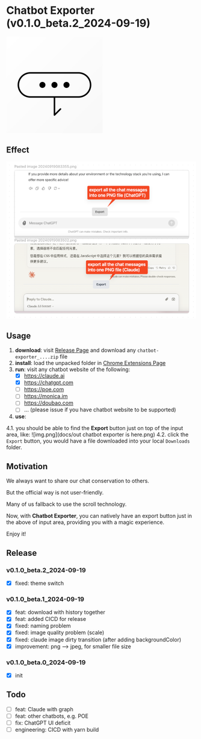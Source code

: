 # Chatbot Exporter (v0.1.0_beta.2_2024-09-19)

![logo.svg](assets/logo.svg)

## Effect

![img.png](docs/img.png)

## Usage

1. **download**: visit [Release Page](./release) and download any `chatbot-exporter_....zip` file
2. **install**: load the unpacked folder in [Chrome Extensions Page](chrome://extensions)
3. **run**: visit any chatbot website of the following:
    - [x] https://claude.ai
    - [x] https://chatgpt.com
    - [ ] https://poe.com
    - [ ] https://monica.im
    - [ ] https://doubao.com
    - [ ] ... (please issue if you have chatbot website to be supported)
4. **use**: 

4.1. you should be able to find the **Export** button just on top of the input area, like:
![img.png](docs/out chatbot exporter is here.png)
4.2. click the `Export` button, you would have a file downloaded into your local `Downloads` folder.


## Motivation

We always want to share our chat conservation to others.

But the official way is not user-friendly.

Many of us fallback to use the scroll technology.

Now, with **Chatbot Exporter**, you can natively have an export button just in the above of input area, 
providing you with a magic experience.

Enjoy it!

## Release

### v0.1.0_beta.2_2024-09-19

- [x] fixed: theme switch

### v0.1.0_beta.1_2024-09-19

- [x] feat: download with history together
- [x] feat: added CICD for release
- [x] fixed: naming problem
- [x] fixed: image quality problem (scale)
- [x] fixed: claude image dirty transition (after adding backgroundColor)
- [x] improvement: png --> jpeg, for smaller file size

### v0.1.0_beta.0_2024-09-19

- [x] init

## Todo

- [ ] feat: Claude with graph
- [ ] feat: other chatbots, e.g. POE
- [ ] fix: ChatGPT UI deficit
- [ ] engineering: CICD with yarn build